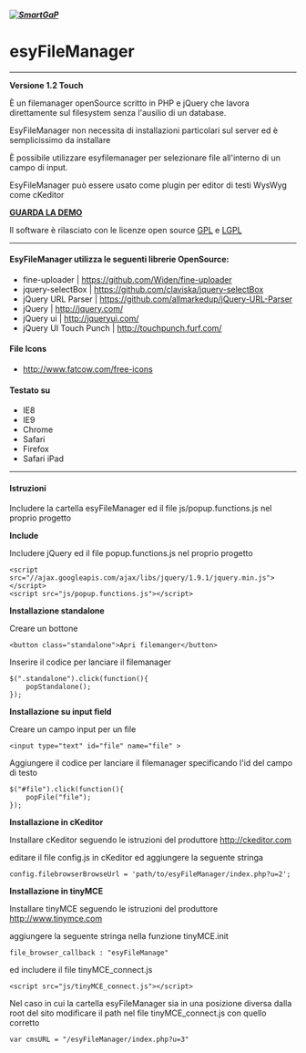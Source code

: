 ##### [![SmartGaP](http://tst.smartgap.it/admin/templates/SmartGaP_new/images/logo.png)](http://www.smartgap.it)

# esyFileManager 
______________

**Versione 1.2 Touch**

È un filemanager openSource scritto in PHP e jQuery che lavora direttamente sul filesystem senza l'ausilio di un database.

EsyFileManager non necessita di installazioni particolari sul server ed è semplicissimo da installare

È possibile utilizzare esyfilemanager per selezionare file all'interno di un campo di input.

EsyFileManager può essere usato come plugin per editor di testi WysWyg come cKeditor

**[GUARDA LA DEMO](http://esyfilemanager.smartgap.it)**

Il software è rilasciato con le licenze open source [GPL](http://www.gnu.org/licenses/gpl-2.0.txt) e [LGPL](http://www.gnu.org/licenses/lgpl-3.0.txt)

______________

#### EsyFileManager utilizza le seguenti librerie OpenSource:

* fine-uploader | <https://github.com/Widen/fine-uploader>
* jquery-selectBox | <https://github.com/claviska/jquery-selectBox>
* jQuery URL Parser | <https://github.com/allmarkedup/jQuery-URL-Parser>
* jQuery | <http://jquery.com/>
* jQuery ui | <http://jqueryui.com/>
* jQuery UI Touch Punch | <http://touchpunch.furf.com/>

#### File Icons

* <http://www.fatcow.com/free-icons>

#### Testato su

* IE8
* IE9
* Chrome
* Safari
* Firefox
* Safari iPad

_______________

#### Istruzioni

Includere la cartella esyFileManager ed il file js/popup.functions.js nel proprio progetto

**Include**

Includere jQuery ed il file popup.functions.js nel proprio progetto

```
<script src="//ajax.googleapis.com/ajax/libs/jquery/1.9.1/jquery.min.js"></script>
<script src="js/popup.functions.js"></script>
```

**Installazione standalone**

Creare un bottone

```
<button class="standalone">Apri filemanger</button>
```

Inserire il codice per lanciare il filemanager

```
$(".standalone").click(function(){
	popStandalone();
});
```
**Installazione su input field**

Creare un campo input per un file

```
<input type="text" id="file" name="file" >
```

Aggiungere il codice per lanciare il filemanager specificando l'id del campo di testo

```
$("#file").click(function(){
	popFile("file");
});
```

**Installazione in cKeditor**

Installare cKeditor seguendo le istruzioni del produttore <http://ckeditor.com>

editare il file config.js in cKeditor ed aggiungere la seguente stringa

```
config.filebrowserBrowseUrl = 'path/to/esyFileManager/index.php?u=2';
```

**Installazione in tinyMCE**

Installare tinyMCE seguendo le istruzioni del produttore <http://www.tinymce.com>

aggiungere la seguente stringa nella funzione tinyMCE.init

```
file_browser_callback : "esyFileManage"
```

ed includere il file tinyMCE_connect.js

```
<script src="js/tinyMCE_connect.js"></script>
```

Nel caso in cui la cartella esyFileManager sia in una posizione diversa dalla root del sito modificare il path nel file tinyMCE_connect.js con quello corretto

```
var cmsURL = "/esyFileManager/index.php?u=3"
```